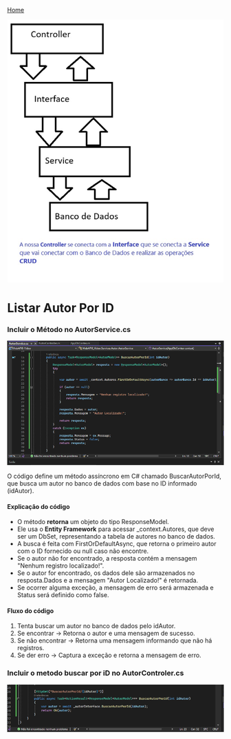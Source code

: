 <div> 
<p><a href="https://github.com/JosiTubaroski/WEB-API-com-.NET-8-e-SQL-Server">Home</a></p>
</div> 

<img src="https://github.com/JosiTubaroski/Controllers_Services/blob/main/img/01_Fx_Controller_Interface_Service_2.jpg"/>

# Listar Autor Por ID

### Incluir o Método no AutorService.cs

<img src="https://github.com/JosiTubaroski/Listar_Autor_Por_ID/blob/main/img/AutorService_BuscarID.png"/>

O código define um método assíncrono em C# chamado BuscarAutorPorId, que busca um autor no banco de dados com base no ID informado (idAutor).

#### Explicação do código

- O método <b>retorna</b> um objeto do tipo ResponseModel<AutorModel>.
- Ele usa o <b>Entity Framework</b> para acessar _context.Autores, que deve ser um DbSet<AutorModel>, representando a tabela de autores no banco de dados.
- A busca é feita com FirstOrDefaultAsync, que retorna o primeiro autor com o ID fornecido ou null caso não encontre.
- Se o autor não for encontrado, a resposta contém a mensagem "Nenhum registro localizado!".
- Se o autor for encontrado, os dados dele são armazenados no resposta.Dados e a mensagem "Autor Localizado!" é retornada.
- Se ocorrer alguma exceção, a mensagem de erro será armazenada e Status será definido como false.

#### Fluxo do código

1. Tenta buscar um autor no banco de dados pelo idAutor.
2. Se encontrar → Retorna o autor e uma mensagem de sucesso.
3. Se não encontrar → Retorna uma mensagem informando que não há registros.
4. Se der erro → Captura a exceção e retorna a mensagem de erro.

### Incluir o metodo buscar por iD no AutorControler.cs

<img src="https://github.com/JosiTubaroski/Listar_Autor_Por_ID/blob/main/img/02_AutorController_BuscarId.png"/>


